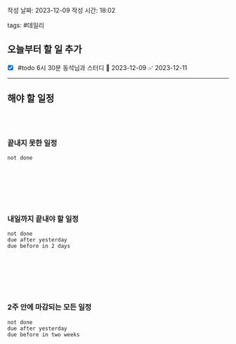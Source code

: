 
작성 날짜: 2023-12-09
작성 시간: 18:02

tags: #데일리

## 오늘부터 할 일 추가
- [x] #todo 6시 30분 동석님과 스터디 📅 2023-12-09 ✅ 2023-12-11

  
---  
## 해야 할 일정  

<br></br>
### 끝내지 못한 일정

```tasks
not done
```
<br></br>

<br></br>
### 내일까지 끝내야 할 일정
```tasks
not done
due after yesterday
due before in 2 days
```
<br></br>

<br></br>
### 2주 안에 마감되는 모든 일정
```tasks
not done
due after yesterday
due before in two weeks
```
